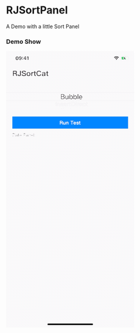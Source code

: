 # RJSortPanel
A Demo with a little Sort Panel

### Demo Show
![image](https://github.com/BigBigPo/RJSortPanel/blob/master/DemoShow.gif)

